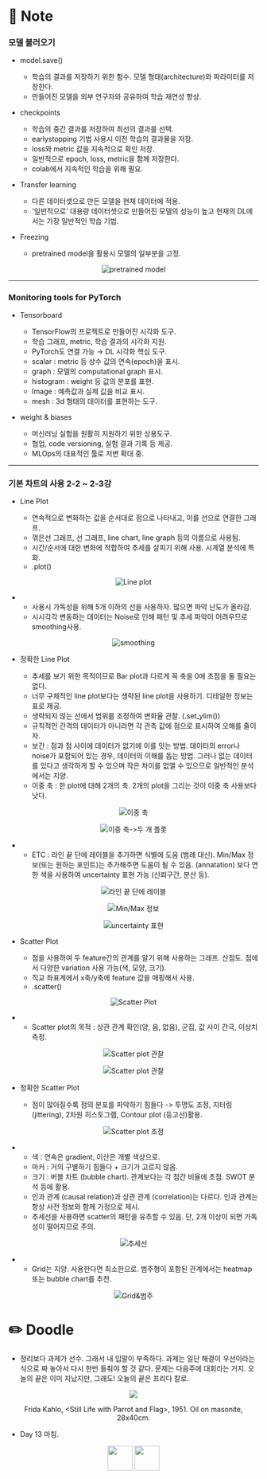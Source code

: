 # 📙 Note

### 모델 불러오기

- model.save()

  - 학습의 결과를 저장하기 위한 함수. 모델 형태(architecture)와 파라미터를 저장한다.
  - 만들어진 모델을 외부 연구자와 공유하여 학습 재연성 향상.

- checkpoints

  - 학습의 중간 결과를 저장하여 최선의 결과를 선택.
  - earlystopping 기법 사용시 이전 학습의 결과물을 저장.
  - loss와 metric 값을 지속적으로 확인 저장.
  - 일반적으로 epoch, loss, metric을 함께 저장한다.
  - colab에서 지속적인 학습을 위해 필요.

- Transfer learning

  - 다른 데이터셋으로 만든 모델을 현재 데이터에 적용.
  - '일반적으로' 대용량 데이터셋으로 만들어진 모델의 성능이 높고 현재의 DL에서는 가장 일반적인 학습 기법.

- Freezing

  - pretrained model을 활용시 모델의 일부분을 고정.
<p align="center"><img src="https://github.com/iamtrueline/Boostcamp_AI_Tech_Note/blob/main/images/day13_img00.PNG" alt="pretrained model"></p>

---

### Monitoring tools for PyTorch

- Tensorboard

  - TensorFlow의 프로젝트로 만들어진 시각화 도구.
  - 학습 그래프, metric, 학습 결과의 시각화 지원.
  - PyTorch도 연결 가능 → DL 시각화 핵심 도구.
  - scalar : metric 등 상수 값의 연속(epoch)을 표시.
  - graph : 모델의 computational graph 표시.
  - histogram : weight 등 값의 분포를 표현.
  - Image : 예측값과 실제 값을 비교 표시.
  - mesh : 3d 형태의 데이터를 표현하는 도구.

- weight & biases

  - 머신러닝 실험을 원활히 지원하기 위한 상용도구.
  - 협업, code versioning, 실험 결과 기록 등 제공.
  - MLOps의 대표적인 툴로 저변 확대 중.

---

### 기본 차트의 사용 2-2 ~ 2-3강

- Line Plot

  - 연속적으로 변화하는 값을 순서대로 점으로 나타내고, 이를 선으로 연결한 그래프.
  - 꺾은선 그래프, 선 그래프, line chart, line graph 등의 이름으로 사용됨.
  - 시간/순서에 대한 변화에 적합하여 추세를 살피기 위해 사용. 시계열 분석에 특화.
  - .plot()
<p align="center"><img src="https://github.com/iamtrueline/Boostcamp_AI_Tech_Note/blob/main/images/day13_img01.PNG" alt="Line plot"></p>

-
  - 사용시 가독성을 위해 5개 이하의 선을 사용하자. 많으면 파악 난도가 올라감.
  - 시시각각 변동하는 데이터는 Noise로 인해 패턴 및 추세 파악이 어려우므로 smoothing사용.
<p align="center"><img src="https://github.com/iamtrueline/Boostcamp_AI_Tech_Note/blob/main/images/day13_img02.PNG" alt="smoothing"></p>

- 정확한 Line Plot

  - 추세를 보기 위한 목적이므로 Bar plot과 다르게 꼭 축을 0에 초점을 둘 필요는 없다.
  - 너무 구체적인 line plot보다는 생략된 line plot을 사용하기. 디테일한 정보는 표로 제공.
  - 생략되지 않는 선에서 범위를 조정하여 변화율 관찰. (.set_ylim())
  - 규칙적인 간격의 데이터가 아니라면 각 관측 값에 점으로 표시하여 오해를 줄이자.
  - 보간 : 점과 점 사이에 데이터가 없기에 이를 잇는 방법. 데이터의 error나 noise가 포함되어 있는 경우, 데이터의 이해를 돕는 방법. 그러나 없는 데이터를 있다고 생각하게 할 수 있으며 작은 차이를 없앨 수 있으므로 일반적인 분석에서는 지양.
  - 이중 축 : 한 plot에 대해 2개의 축. 2개의 plot을 그리는 것이 이중 축 사용보다 낫다.
<p align="center"><img src="https://github.com/iamtrueline/Boostcamp_AI_Tech_Note/blob/main/images/day13_img03.PNG" alt="이중 축"></p>
<p align="center"><img src="https://github.com/iamtrueline/Boostcamp_AI_Tech_Note/blob/main/images/day13_img04.PNG" alt="이중 축->두 개 플롯"></p>

-
  - ETC : 라인 끝 단에 레이블을 추가하면 식별에 도움 (범례 대신). Min/Max 정보(또는 원하는 포인트)는 추가해주면 도움이 될 수 있음. (annatation) 보다 연한 색을 사용하여 uncertainty 표현 가능 (신뢰구간, 분산 등).
<p align="center"><img src="https://github.com/iamtrueline/Boostcamp_AI_Tech_Note/blob/main/images/day13_img05.PNG" alt="라인 끝 단에 레이블"></p>
<p align="center"><img src="https://github.com/iamtrueline/Boostcamp_AI_Tech_Note/blob/main/images/day13_img06.PNG" alt="Min/Max 정보"></p>
<p align="center"><img src="https://github.com/iamtrueline/Boostcamp_AI_Tech_Note/blob/main/images/day13_img07.PNG" alt="uncertainty 표현"></p>

- Scatter Plot

  - 점을 사용하여 두 feature간의 관계를 알기 위해 사용하는 그래프. 산점도. 점에서 다양한 variation 사용 가능(색, 모양, 크기).
  - 직교 좌표계에서 x축/y축에 feature 값을 매핑해서 사용.
  - .scatter()
<p align="center"><img src="https://github.com/iamtrueline/Boostcamp_AI_Tech_Note/blob/main/images/day13_img08.PNG" alt="Scatter Plot"></p>

-
  - Scatter plot의 목적 : 상관 관계 확인(양, 음, 없음), 군집, 값 사이 간극, 이상치 측정.
<p align="center"><img src="https://github.com/iamtrueline/Boostcamp_AI_Tech_Note/blob/main/images/day13_img09.PNG" alt="Scatter plot 관찰"></p>
<p align="center"><img src="https://github.com/iamtrueline/Boostcamp_AI_Tech_Note/blob/main/images/day13_img10.PNG" alt="Scatter plot 관찰"></p>

- 정확한 Scatter Plot

  - 점이 많아질수록 점의 분포를 파악하기 힘들다 -> 투명도 조정, 지터링(jittering), 2차원 히스토그램, Contour plot (등고선)활용.
<p align="center"><img src="https://github.com/iamtrueline/Boostcamp_AI_Tech_Note/blob/main/images/day13_img11.PNG" alt="Scatter plot 조정"></p>

-
  - 색 : 연속은 gradient, 이산은 개별 색상으로.
  - 마커 : 거의 구별하기 힘들다 + 크기가 고르지 않음.
  - 크기 : 버블 차트 (bubble chart). 관계보다는 각 점간 비율에 초점. SWOT 분석 등에 활용.
  - 인과 관계 (causal relation)과 상관 관계 (correlation)는 다르다. 인과 관계는 항상 사전 정보와 함께 가정으로 제시.
  - 추세선을 사용하면 scatter의 패턴을 유추할 수 있음. 단, 2개 이상이 되면 가독성이 떨어지므로 주의.
<p align="center"><img src="https://github.com/iamtrueline/Boostcamp_AI_Tech_Note/blob/main/images/day13_img12.PNG" alt="추세선"></p>

-
  - Grid는 지양. 사용한다면 최소한으로. 범주형이 포함된 관계에서는 heatmap 또는 bubble chart를 추천.
<p align="center"><img src="https://github.com/iamtrueline/Boostcamp_AI_Tech_Note/blob/main/images/day13_img13.PNG" alt="Grid&범주"></p>


# ✏️ Doodle

- 정리보다 과제가 선수. 그래서 내 입말이 부족하다. 과제는 일단 해결이 우선이라는 식으로 짜 놓아서 다시 한번 들춰야 할 것 같다. 문제는 다음주에 대회라는 거지. 오늘의 끝은 이미 지났지만, 그래도! 오늘의 끝은 프리다 칼로.
<p align="center"><img src="https://github.com/iamtrueline/Boostcamp_AI_Tech_Note/blob/main/images/Frida_Kahlo_1951_Still_Life_with_Parrot_and_Flag.jpg"></p>
<p align="center">Frida Kahlo, &ltStill Life with Parrot and Flag&gt, 1951. Oil on masonite, 28x40cm.</p>

- Day 13 마침.

[<p align="center"><img src = "https://github.com/iamtrueline/Boostcamp_AI_Tech_Note/blob/main/images/back.png" width ="50px" />](https://github.com/iamtrueline/Boostcamp_AI_Tech_Note/blob/main/LEVEL1_U_3/Day12/Note.md "Day12 Note")   [<img src = "https://github.com/iamtrueline/Boostcamp_AI_Tech_Note/blob/main/images/next.png" width ="50px" /></p>](https://github.com/iamtrueline/Boostcamp_AI_Tech_Note/blob/main/LEVEL1_U_3/Day14/Note.md "Day14 Note")
